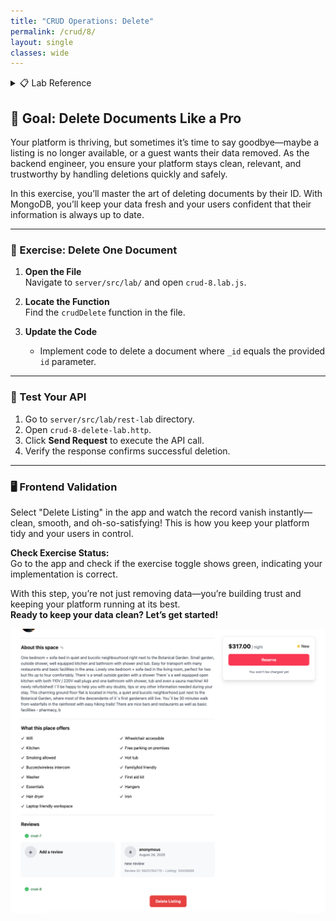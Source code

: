 ```yaml
---
title: "CRUD Operations: Delete"
permalink: /crud/8/
layout: single
classes: wide
---
```


<details>
<summary>📋 Lab Reference</summary>
<p><strong>Associated Lab File:</strong> <code>crud-8.lab.js</code></p>
</details>

## 🚀 Goal: Delete Documents Like a Pro

Your platform is thriving, but sometimes it’s time to say goodbye—maybe a listing is no longer available, or a guest wants their data removed. As the backend engineer, you ensure your platform stays clean, relevant, and trustworthy by handling deletions quickly and safely.

In this exercise, you’ll master the art of deleting documents by their ID. With MongoDB, you’ll keep your data fresh and your users confident that their information is always up to date.

---

### 🧩 Exercise: Delete One Document

1. **Open the File**  
   Navigate to `server/src/lab/` and open `crud-8.lab.js`.

2. **Locate the Function**  
   Find the `crudDelete` function in the file.

3. **Update the Code**  
   - Implement code to delete a document where `_id` equals the provided `id` parameter.

---

### 🚦 Test Your API

1. Go to `server/src/lab/rest-lab` directory.
2. Open `crud-8-delete-lab.http`.
3. Click **Send Request** to execute the API call.
4. Verify the response confirms successful deletion.

---

### 🖥️ Frontend Validation

Select "Delete Listing" in the app and watch the record vanish instantly—clean, smooth, and oh-so-satisfying! This is how you keep your platform tidy and your users in control.

**Check Exercise Status:**  
Go to the app and check if the exercise toggle shows green, indicating your implementation is correct.

With this step, you’re not just removing data—you’re building trust and keeping your platform running at its best.  
**Ready to keep your data clean? Let’s get started!**

![crud-8-lab](../../assets/images/crud-8-lab.png)
